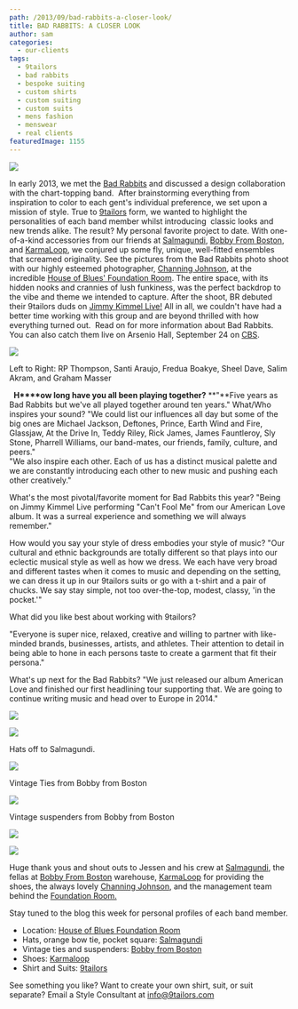 ```yaml
---
path: /2013/09/bad-rabbits-a-closer-look/
title: BAD RABBITS: A CLOSER LOOK
author: sam
categories: 
  - our-clients
tags: 
  - 9tailors
  - bad rabbits
  - bespoke suiting
  - custom shirts
  - custom suiting
  - custom suits
  - mens fashion
  - menswear
  - real clients
featuredImage: 1155
---
```

[![](http://1.bp.blogspot.com/-dpt0eqUh3v0/UiiwiNF_I7I/AAAAAAAADgs/u2l6j83bCs0/s640/BadRabbits-065.jpg)](http://1.bp.blogspot.com/-dpt0eqUh3v0/UiiwiNF_I7I/AAAAAAAADgs/u2l6j83bCs0/s1600/BadRabbits-065.jpg)

In early 2013, we met the [Bad Rabbits](http://en.wikipedia.org/wiki/Bad_Rabbits) and discussed a design collaboration with the chart-topping band.  After brainstorming everything from inspiration to color to each gent's individual preference, we set upon a mission of style. True to [9tailors](http://www.9tailors.com/) form, we wanted to highlight the personalities of each band member whilst introducing  classic looks and new trends alike. The result? My personal favorite project to date. With one-of-a-kind accessories from our friends at [Salmagundi](http://salmagundiboston.com/), [Bobby From Boston](https://www.facebook.com/pages/Bobby-From-Boston/177838382272669), and [KarmaLoop](http://www.karmaloop.com/?utm_source=google&utm_medium=cpc&utm_campaign=search_engine&utm_term=karma%20loop&gclid=CNGs29H6tLkCFQ6f4Aod4DgAjw), we conjured up some fly, unique, well-fitted ensembles that screamed originality. See the pictures from the Bad Rabbits photo shoot with our highly esteemed photographer, [Channing Johnson](http://www.channingjohnson.com/), at the incredible [House of Blues' Foundation Room](http://www.houseofblues.com/venues/clubvenues/boston/foundationroom.php). The entire space, with its hidden nooks and crannies of lush funkiness, was the perfect backdrop to the vibe and theme we intended to capture. After the shoot, BR debuted their 9tailors duds on [Jimmy Kimmel Live!](http://9tailors.blogspot.com/2013/06/we-love-bad-rabbits.html) All in all, we couldn't have had a better time working with this group and are beyond thrilled with how everything turned out.  Read on for more information about Bad Rabbits. You can also catch them live on Arsenio Hall, September 24 on [CBS](http://www.cbstvd.com/shows.aspx?showID=82).

[![](http://4.bp.blogspot.com/-yGz0daQpRE8/Uiiv5-cVwGI/AAAAAAAADgQ/sSncGP9jVcQ/s640/BadRabbits-038.jpg)](http://4.bp.blogspot.com/-yGz0daQpRE8/Uiiv5-cVwGI/AAAAAAAADgQ/sSncGP9jVcQ/s1600/BadRabbits-038.jpg)

Left to Right: RP Thompson, Santi Araujo, Fredua Boakye, Sheel Dave, Salim Akram, and Graham Masser

  **H****ow long have you all been playing together?** **"**Five years as Bad Rabbits but we've all played together around ten years." What/Who inspires your sound? "We could list our influences all day but some of the big ones are Michael Jackson, Deftones, Prince, Earth Wind and Fire, Glassjaw, At the Drive In, Teddy Riley, Rick James, James Fauntleroy, Sly Stone, Pharrell Williams, our band-mates, our friends, family, culture, and peers."  
"We also inspire each other. Each of us has a distinct musical palette and we are constantly introducing each other to new music and pushing each other creatively."

What's the most pivotal/favorite moment for Bad Rabbits this year? "Being on Jimmy Kimmel Live performing "Can't Fool Me" from our American Love album. It was a surreal experience and something we will always remember."

How would you say your style of dress embodies your style of music? "Our cultural and ethnic backgrounds are totally different so that plays into our eclectic musical style as well as how we dress. We each have very broad and different tastes when it comes to music and depending on the setting, we can dress it up in our 9tailors suits or go with a t-shirt and a pair of chucks. We say stay simple, not too over-the-top, modest, classy, 'in the pocket.'"

What did you like best about working with 9tailors?

"Everyone is super nice, relaxed, creative and willing to partner with like-minded brands, businesses, artists, and athletes. Their attention to detail in being able to hone in each persons taste to create a garment that fit their persona."

What's up next for the Bad Rabbits? "We just released our album American Love and finished our first headlining tour supporting that. We are going to continue writing music and head over to Europe in 2014."

[![](http://1.bp.blogspot.com/-Z3fUKp0eQQs/Uiitw7oebHI/AAAAAAAADf8/jWj6JZgaN80/s640/BadRabbits-022.jpg)](http://1.bp.blogspot.com/-Z3fUKp0eQQs/Uiitw7oebHI/AAAAAAAADf8/jWj6JZgaN80/s1600/BadRabbits-022.jpg)

[![](http://3.bp.blogspot.com/-kpgcivzT37k/Uijf_qlcLNI/AAAAAAAADk4/eRU10rkXyFo/s640/BadRabbits-140.jpg)](http://3.bp.blogspot.com/-kpgcivzT37k/Uijf_qlcLNI/AAAAAAAADk4/eRU10rkXyFo/s1600/BadRabbits-140.jpg)

Hats off to Salmagundi.

[![](http://1.bp.blogspot.com/-k8rV3JJKqAU/UijglFzgoYI/AAAAAAAADlI/Kv6lZASnYBM/s640/BadRabbits-141.jpg)](http://1.bp.blogspot.com/-k8rV3JJKqAU/UijglFzgoYI/AAAAAAAADlI/Kv6lZASnYBM/s1600/BadRabbits-141.jpg)

Vintage Ties from Bobby from Boston

[![](http://1.bp.blogspot.com/-NY7SSPJiXio/UijgihsPzNI/AAAAAAAADlA/0d9Ofyf4wto/s640/BadRabbits-142.jpg)](http://1.bp.blogspot.com/-NY7SSPJiXio/UijgihsPzNI/AAAAAAAADlA/0d9Ofyf4wto/s1600/BadRabbits-142.jpg)

Vintage suspenders from Bobby from Boston

[![](http://2.bp.blogspot.com/-2LrkkNGWwLE/Uiiv9E5XgaI/AAAAAAAADgY/ZCgcqmYU0XY/s640/BadRabbits-042.jpg)](http://2.bp.blogspot.com/-2LrkkNGWwLE/Uiiv9E5XgaI/AAAAAAAADgY/ZCgcqmYU0XY/s1600/BadRabbits-042.jpg)

[![](http://1.bp.blogspot.com/-fUB51i7CQkA/UiiwydigbRI/AAAAAAAADg0/V_hiqIqFKlo/s640/BadRabbits-061.jpg)](http://1.bp.blogspot.com/-fUB51i7CQkA/UiiwydigbRI/AAAAAAAADg0/V_hiqIqFKlo/s1600/BadRabbits-061.jpg)

Huge thank yous and shout outs to Jessen and his crew at [Salmagundi](http://salmagundiboston.com/), the fellas at [Bobby From Boston](https://www.facebook.com/pages/Bobby-From-Boston/177838382272669) warehouse, [KarmaLoop](http://www.karmaloop.com/?utm_source=google&utm_medium=cpc&utm_campaign=search_engine&utm_term=karma%20loop&gclid=CNGs29H6tLkCFQ6f4Aod4DgAjw) for providing the shoes, the always lovely [Channing Johnson](http://channing%20johnson/), and the management team behind the [Foundation Room.](http://www.houseofblues.com/venues/clubvenues/boston/foundationroom.php)

Stay tuned to the blog this week for personal profiles of each band member.

*   Location: [House of Blues Foundation Room](http://www.houseofblues.com/venues/clubvenues/boston/foundationroom.php)
*   Hats, orange bow tie, pocket square: [Salmagundi](http://salmagundiboston.com/)
*   Vintage ties and suspenders: [Bobby from Boston](https://www.facebook.com/pages/Bobby-From-Boston/177838382272669)
*   Shoes: [Karmaloop](http://www.karmaloop.com/?utm_source=google&utm_medium=cpc&utm_campaign=search_engine&utm_term=karma%20loop&gclid=CNGs29H6tLkCFQ6f4Aod4DgAjw)
*   Shirt and Suits: [9tailors](http://www.9tailors.com/)

See something you like? Want to create your own shirt, suit, or suit separate? Email a Style Consultant at [info@9tailors.com](mailto:info@9tailors.com)